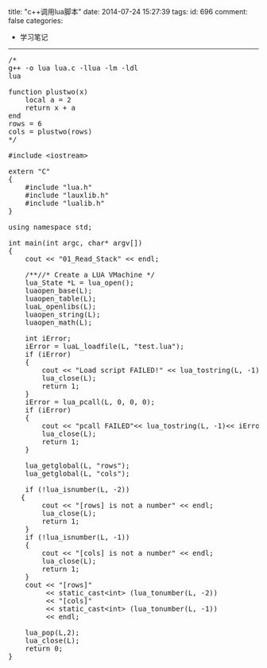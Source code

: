 title: "c++调用lua脚本"
date: 2014-07-24 15:27:39
tags:
id: 696
comment: false
categories:
  - 学习笔记
---

<pre class="brush:cpp">/*
g++ -o lua lua.c -llua -lm -ldl
lua

function plustwo(x)
	local a = 2
	return x + a
end
rows = 6
cols = plustwo(rows)
*/

#include &lt;iostream&gt;

extern "C"
{
    #include "lua.h"
    #include "lauxlib.h"
    #include "lualib.h"
}

using namespace std;

int main(int argc, char* argv[])
{
    cout &lt;&lt; "01_Read_Stack" &lt;&lt; endl;

    /**//* Create a LUA VMachine */
    lua_State *L = lua_open();
    luaopen_base(L);
    luaopen_table(L);
    luaL_openlibs(L);
    luaopen_string(L);
    luaopen_math(L);

    int iError;
    iError = luaL_loadfile(L, "test.lua");
    if (iError)
    {
        cout &lt;&lt; "Load script FAILED!" &lt;&lt; lua_tostring(L, -1)&lt;&lt; endl;
        lua_close(L);
        return 1;
    }
    iError = lua_pcall(L, 0, 0, 0);
    if (iError)
    {
        cout &lt;&lt; "pcall FAILED"&lt;&lt; lua_tostring(L, -1)&lt;&lt; iError&lt;&lt; endl;
        lua_close(L);
        return 1;
    }

    lua_getglobal(L, "rows");
    lua_getglobal(L, "cols");

    if (!lua_isnumber(L, -2))
   {
        cout &lt;&lt; "[rows] is not a number" &lt;&lt; endl;
        lua_close(L);
        return 1;
    }
    if (!lua_isnumber(L, -1))
    {
        cout &lt;&lt; "[cols] is not a number" &lt;&lt; endl;
        lua_close(L);
        return 1;
    }
    cout &lt;&lt; "[rows]"
         &lt;&lt; static_cast&lt;int&gt; (lua_tonumber(L, -2))
         &lt;&lt; "[cols]"
         &lt;&lt; static_cast&lt;int&gt; (lua_tonumber(L, -1))
         &lt;&lt; endl;

    lua_pop(L,2);
    lua_close(L);
    return 0;
}
</pre>